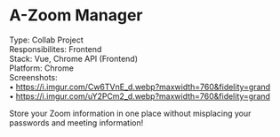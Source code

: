 # A-Zoom Manager
Type: Collab Project <br>
Responsibilites: Frontend <br>
Stack: Vue, Chrome API (Frontend) <br>
Platform: Chrome <br>
Screenshots: <br>
• https://i.imgur.com/Cw6TVnE_d.webp?maxwidth=760&fidelity=grand  <br>
• https://i.imgur.com/uY2PCm2_d.webp?maxwidth=760&fidelity=grand  <br>

Store your Zoom information in one place without misplacing your passwords and meeting information!  
